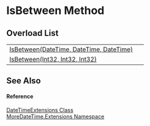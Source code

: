 # IsBetween Method


## Overload List
<table>
<tr>
<td><a href="8c433a86-976b-c205-2163-0f892658a7b9">IsBetween(DateTime, DateTime, DateTime)</a></td>
<td> </td></tr>
<tr>
<td><a href="5723456a-0aed-c0f2-b970-4e9393aa89f4">IsBetween(Int32, Int32, Int32)</a></td>
<td> </td></tr>
</table>

## See Also


#### Reference
<a href="682bdb44-a4e9-d44e-48e8-a84d7e1f7167">DateTimeExtensions Class</a>  
<a href="3139ad8c-443b-c9bf-71c7-2dc294c1d234">MoreDateTime.Extensions Namespace</a>  
